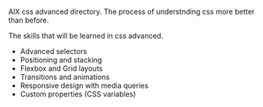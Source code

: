 AlX css advanced directory.
The process of understnding css more better than before.

The skills that will be learned in css advanced.
- Advanced selectors
- Positioning and stacking
- Flexbox and Grid layouts
- Transitions and animations
- Responsive design with media queries
- Custom properties (CSS variables)
